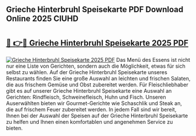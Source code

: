 ## Grieche Hinterbruhl Speisekarte PDF Download Online 2025 ClUHD

# <h2><a href="http://gc928kx.nevu.top/?p=Grieche+Hinterbruhl+Speisekarte">🔗 👉🔴 Grieche Hinterbruhl Speisekarte 2025 PDF</a></h2>

[![Grieche Hinterbruhl Speisekarte 2025 PDF](https://i.imgur.com/dBaPXMq.png)](http://gc928kx.nevu.top/?p=Grieche+Hinterbruhl+Speisekarte)
Das Menü des Essens ist nicht nur eine Liste von Gerichten, sondern auch die Möglichkeit, etwas für sich selbst zu wählen. Auf der Grieche Hinterbruhl Speisekarte unseres Restaurants finden Sie eine große Auswahl an leichten und frischen Salaten, die aus frischem Gemüse und Obst zubereitet werden. Für Fleischliebhaber gibt es auf unserer Grieche Hinterbruhl Speisekarte eine Auswahl an Gerichten: Rindfleisch, Schweinefleisch, Huhn und Fisch. Unseren Auserwählten bieten wir Gourmet-Gerichte wie Schaschlik und Steak an, die auf frischem Feuer zubereitet werden. In jedem Fall sind wir bereit, Ihnen bei der Auswahl der Speisen auf der Grieche Hinterbruhl Speisekarte zu helfen und Ihnen einen komfortablen und angenehmen Service zu bieten.
